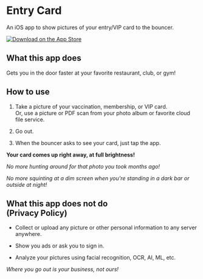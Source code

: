 # Entry Card

An iOS app to show pictures of your entry/VIP card to the bouncer.

[<img src="https://tools.applemediaservices.com/api/badges/download-on-the-app-store/black/en-us?size=250x83&amp;releaseDate=1670457600" alt="Download on the App Store"/>](https://apps.apple.com/app/entry-card/id1573553753?itsct=apps_box_badge&amp;itscg=30200)

## What this app does

Gets you in the door faster at your favorite restaurant, club, or gym!

## How to use

1. Take a picture of your vaccination, membership, or VIP card.  
   Or, use a picture or PDF scan from your photo album or favorite cloud file service.

2. Go out.

3. When the bouncer asks to see your card, just tap the app.

**Your card comes up right away, at full brightness!**

*No more hunting around for that photo you took months ago!*

*No more squinting at a dim screen when you're standing in a dark bar or outside at night!*


## What this app does not do <br> (Privacy Policy)

* Collect or upload any picture or other personal information to any server anywhere.

* Show you ads or ask you to sign in.

* Analyze your pictures using facial recognition, OCR, AI, ML, etc.

*Where you go out is your business, not ours!*
